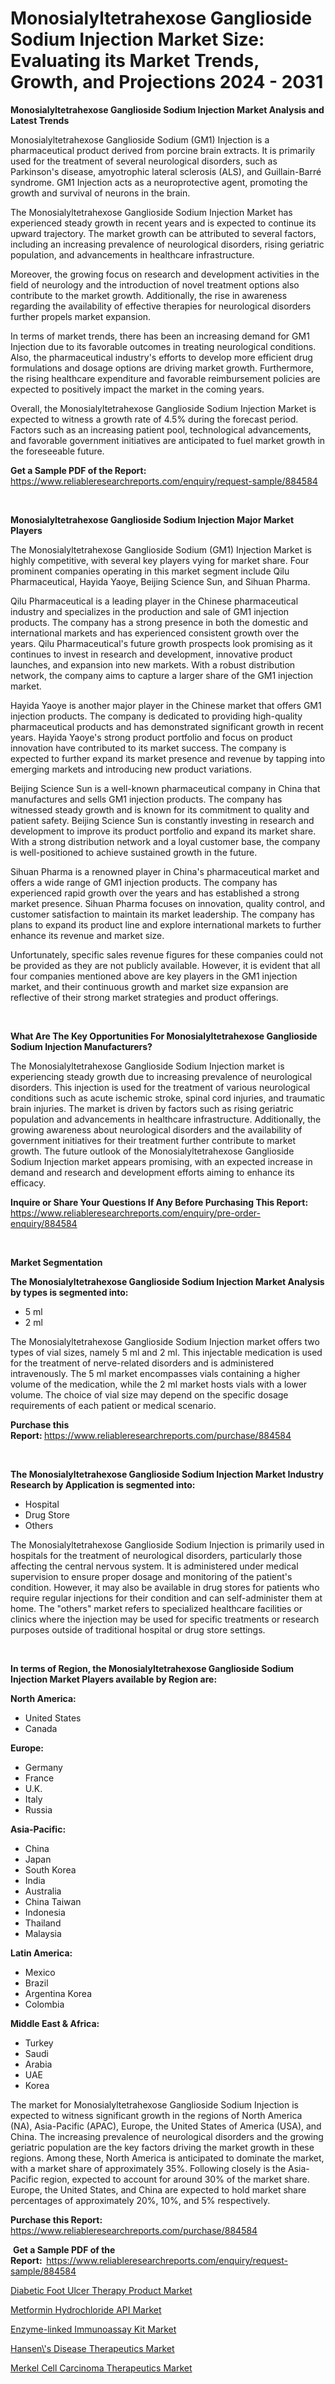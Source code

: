 <p><h1>Monosialyltetrahexose Ganglioside Sodium Injection Market Size: Evaluating its Market Trends, Growth, and Projections 2024 - 2031</h1></p><p><strong>Monosialyltetrahexose Ganglioside Sodium Injection Market Analysis and Latest Trends</strong></p>
<p><p>Monosialyltetrahexose Ganglioside Sodium (GM1) Injection is a pharmaceutical product derived from porcine brain extracts. It is primarily used for the treatment of several neurological disorders, such as Parkinson's disease, amyotrophic lateral sclerosis (ALS), and Guillain-Barré syndrome. GM1 Injection acts as a neuroprotective agent, promoting the growth and survival of neurons in the brain.</p><p>The Monosialyltetrahexose Ganglioside Sodium Injection Market has experienced steady growth in recent years and is expected to continue its upward trajectory. The market growth can be attributed to several factors, including an increasing prevalence of neurological disorders, rising geriatric population, and advancements in healthcare infrastructure.</p><p>Moreover, the growing focus on research and development activities in the field of neurology and the introduction of novel treatment options also contribute to the market growth. Additionally, the rise in awareness regarding the availability of effective therapies for neurological disorders further propels market expansion.</p><p>In terms of market trends, there has been an increasing demand for GM1 Injection due to its favorable outcomes in treating neurological conditions. Also, the pharmaceutical industry's efforts to develop more efficient drug formulations and dosage options are driving market growth. Furthermore, the rising healthcare expenditure and favorable reimbursement policies are expected to positively impact the market in the coming years.</p><p>Overall, the Monosialyltetrahexose Ganglioside Sodium Injection Market is expected to witness a growth rate of 4.5% during the forecast period. Factors such as an increasing patient pool, technological advancements, and favorable government initiatives are anticipated to fuel market growth in the foreseeable future.</p></p>
<p><strong>Get a Sample PDF of the Report:&nbsp;</strong> <a href="https://www.reliableresearchreports.com/enquiry/request-sample/884584">https://www.reliableresearchreports.com/enquiry/request-sample/884584</a></p>
<p>&nbsp;</p>
<p><strong>Monosialyltetrahexose Ganglioside Sodium Injection Major Market Players</strong></p>
<p><p>The Monosialyltetrahexose Ganglioside Sodium (GM1) Injection Market is highly competitive, with several key players vying for market share. Four prominent companies operating in this market segment include Qilu Pharmaceutical, Hayida Yaoye, Beijing Science Sun, and Sihuan Pharma. </p><p>Qilu Pharmaceutical is a leading player in the Chinese pharmaceutical industry and specializes in the production and sale of GM1 injection products. The company has a strong presence in both the domestic and international markets and has experienced consistent growth over the years. Qilu Pharmaceutical's future growth prospects look promising as it continues to invest in research and development, innovative product launches, and expansion into new markets. With a robust distribution network, the company aims to capture a larger share of the GM1 injection market.</p><p>Hayida Yaoye is another major player in the Chinese market that offers GM1 injection products. The company is dedicated to providing high-quality pharmaceutical products and has demonstrated significant growth in recent years. Hayida Yaoye's strong product portfolio and focus on product innovation have contributed to its market success. The company is expected to further expand its market presence and revenue by tapping into emerging markets and introducing new product variations.</p><p>Beijing Science Sun is a well-known pharmaceutical company in China that manufactures and sells GM1 injection products. The company has witnessed steady growth and is known for its commitment to quality and patient safety. Beijing Science Sun is constantly investing in research and development to improve its product portfolio and expand its market share. With a strong distribution network and a loyal customer base, the company is well-positioned to achieve sustained growth in the future.</p><p>Sihuan Pharma is a renowned player in China's pharmaceutical market and offers a wide range of GM1 injection products. The company has experienced rapid growth over the years and has established a strong market presence. Sihuan Pharma focuses on innovation, quality control, and customer satisfaction to maintain its market leadership. The company has plans to expand its product line and explore international markets to further enhance its revenue and market size.</p><p>Unfortunately, specific sales revenue figures for these companies could not be provided as they are not publicly available. However, it is evident that all four companies mentioned above are key players in the GM1 injection market, and their continuous growth and market size expansion are reflective of their strong market strategies and product offerings.</p></p>
<p>&nbsp;</p>
<p><strong>What Are The Key Opportunities For Monosialyltetrahexose Ganglioside Sodium Injection Manufacturers?</strong></p>
<p><p>The Monosialyltetrahexose Ganglioside Sodium Injection market is experiencing steady growth due to increasing prevalence of neurological disorders. This injection is used for the treatment of various neurological conditions such as acute ischemic stroke, spinal cord injuries, and traumatic brain injuries. The market is driven by factors such as rising geriatric population and advancements in healthcare infrastructure. Additionally, the growing awareness about neurological disorders and the availability of government initiatives for their treatment further contribute to market growth. The future outlook of the Monosialyltetrahexose Ganglioside Sodium Injection market appears promising, with an expected increase in demand and research and development efforts aiming to enhance its efficacy.</p></p>
<p><strong>Inquire or Share Your Questions If Any Before Purchasing This Report:</strong> <a href="https://www.reliableresearchreports.com/enquiry/pre-order-enquiry/884584">https://www.reliableresearchreports.com/enquiry/pre-order-enquiry/884584</a></p>
<p>&nbsp;</p>
<p><strong>Market Segmentation</strong></p>
<p><strong>The Monosialyltetrahexose Ganglioside Sodium Injection Market Analysis by types is segmented into:</strong></p>
<p><ul><li>5 ml</li><li>2 ml</li></ul></p>
<p><p>The Monosialyltetrahexose Ganglioside Sodium Injection market offers two types of vial sizes, namely 5 ml and 2 ml. This injectable medication is used for the treatment of nerve-related disorders and is administered intravenously. The 5 ml market encompasses vials containing a higher volume of the medication, while the 2 ml market hosts vials with a lower volume. The choice of vial size may depend on the specific dosage requirements of each patient or medical scenario.</p></p>
<p><strong>Purchase this Report:&nbsp;</strong><a href="https://www.reliableresearchreports.com/purchase/884584">https://www.reliableresearchreports.com/purchase/884584</a></p>
<p>&nbsp;</p>
<p><strong>The Monosialyltetrahexose Ganglioside Sodium Injection Market Industry Research by Application is segmented into:</strong></p>
<p><ul><li>Hospital</li><li>Drug Store</li><li>Others</li></ul></p>
<p><p>The Monosialyltetrahexose Ganglioside Sodium Injection is primarily used in hospitals for the treatment of neurological disorders, particularly those affecting the central nervous system. It is administered under medical supervision to ensure proper dosage and monitoring of the patient's condition. However, it may also be available in drug stores for patients who require regular injections for their condition and can self-administer them at home. The "others" market refers to specialized healthcare facilities or clinics where the injection may be used for specific treatments or research purposes outside of traditional hospital or drug store settings.</p></p>
<p>&nbsp;</p>
<p><strong>In terms of Region, the Monosialyltetrahexose Ganglioside Sodium Injection Market Players available by Region are:</strong></p>
<p>
    <p> <strong> North America: </strong>
        <ul>
            <li>United States</li>
            <li>Canada</li>
        </ul>
        </p> 
    <p> <strong> Europe: </strong>
        <ul>
            <li>Germany</li>
            <li>France</li>
            <li>U.K.</li>
            <li>Italy</li>
            <li>Russia</li>
        </ul>
        </p> 
    <p> <strong> Asia-Pacific: </strong>
        <ul>
            <li>China</li>
            <li>Japan</li>
            <li>South Korea</li>
            <li>India</li>
            <li>Australia</li>
            <li>China Taiwan</li>
            <li>Indonesia</li>
            <li>Thailand</li>
            <li>Malaysia</li>
        </ul>
        </p> 
    <p> <strong> Latin America: </strong>
        <ul>
            <li>Mexico</li>
            <li>Brazil</li>
            <li>Argentina Korea</li>
            <li>Colombia</li>
        </ul>
        </p> 
    <p> <strong> Middle East & Africa: </strong>
        <ul>
            <li>Turkey</li>
            <li>Saudi</li>
            <li>Arabia</li>
            <li>UAE</li>
            <li>Korea</li>
        </ul>
    </p>
    </p>
<p><p>The market for Monosialyltetrahexose Ganglioside Sodium Injection is expected to witness significant growth in the regions of North America (NA), Asia-Pacific (APAC), Europe, the United States of America (USA), and China. The increasing prevalence of neurological disorders and the growing geriatric population are the key factors driving the market growth in these regions. Among these, North America is anticipated to dominate the market, with a market share of approximately 35%. Following closely is the Asia-Pacific region, expected to account for around 30% of the market share. Europe, the United States, and China are expected to hold market share percentages of approximately 20%, 10%, and 5% respectively.</p></p>
<p><strong>Purchase this Report: </strong><a href="https://www.reliableresearchreports.com/purchase/884584">https://www.reliableresearchreports.com/purchase/884584</a></p>
<p>&nbsp;<strong>Get a Sample PDF of the Report:&nbsp;&nbsp;</strong><a href="https://www.reliableresearchreports.com/enquiry/request-sample/884584">https://www.reliableresearchreports.com/enquiry/request-sample/884584</a></p>
<p><strong></strong></p>
<p><p><a href="https://medium.com/@aliciahaley1989/diabetic-foot-ulcer-therapy-product-market-size-and-market-trends-complete-industry-overview-2024-9f26dbc41bb5">Diabetic Foot Ulcer Therapy Product Market</a></p><p><a href="https://medium.com/@aliciahaley1989/metformin-hydrochloride-api-market-insight-market-trends-growth-forecasted-from-2024-to-2031-907a220704f3">Metformin Hydrochloride API Market</a></p><p><a href="https://medium.com/@aliciahaley1989/enzyme-linked-immunoassay-kit-market-size-and-market-trends-complete-industry-overview-2024-to-0edefa164f9f">Enzyme-linked Immunoassay Kit Market</a></p><p><a href="https://medium.com/@aliciahaley1989/hansen-s-disease-therapeutics-market-exploring-market-share-market-trends-and-future-growth-9f58e2820a60">Hansen\'s Disease Therapeutics Market</a></p><p><a href="https://medium.com/@aliciahaley1989/merkel-cell-carcinoma-therapeutics-nbsp-market-focuses-on-market-share-size-and-projected-forecast-bc594846f733">Merkel Cell Carcinoma Therapeutics Market</a></p></p>